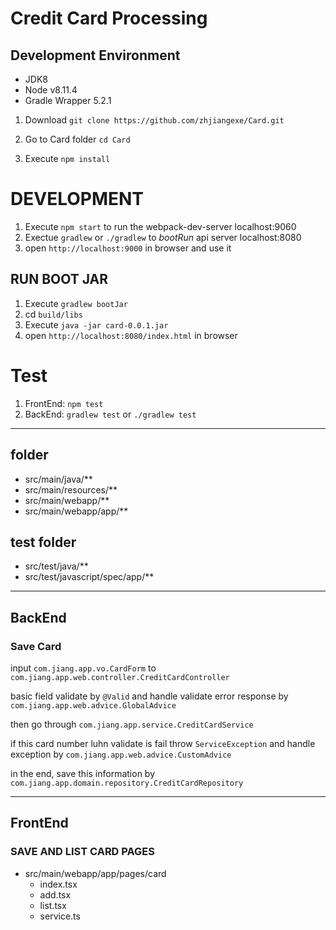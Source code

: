 # Credit Card Processing

## Development Environment

- JDK8
- Node v8.11.4
- Gradle Wrapper 5.2.1

1. Download `git clone https://github.com/zhjiangexe/Card.git`

2. Go to Card folder `cd Card`

3. Execute `npm install`

# DEVELOPMENT

1. Execute `npm start` to run the webpack-dev-server localhost:9060
2. Exectue `gradlew` or `./gradlew` to *bootRun* api server localhost:8080
3. open `http://localhost:9000` in browser and use it

## RUN BOOT JAR

1. Execute `gradlew bootJar`
2. cd `build/libs`
3. Execute `java -jar card-0.0.1.jar`
4. open `http://localhost:8080/index.html` in browser

# Test

1. FrontEnd: `npm test`
2. BackEnd: `gradlew test` or `./gradlew test`

---
## folder

- src/main/java/**
- src/main/resources/**
- src/main/webapp/**
- src/main/webapp/app/**

## test folder
- src/test/java/**
- src/test/javascript/spec/app/**

---
## BackEnd

### Save Card

input `com.jiang.app.vo.CardForm` to `com.jiang.app.web.controller.CreditCardController`

basic field validate by `@Valid` and handle validate error response by `com.jiang.app.web.advice.GlobalAdvice`

then go through `com.jiang.app.service.CreditCardService`

if this card number luhn validate is fail throw `ServiceException` and handle exception by `com.jiang.app.web.advice.CustomAdvice`

in the end, save this information by `com.jiang.app.domain.repository.CreditCardRepository`

---
## FrontEnd

### SAVE AND LIST CARD PAGES

- src/main/webapp/app/pages/card
    - index.tsx
    - add.tsx
    - list.tsx
    - service.ts 
